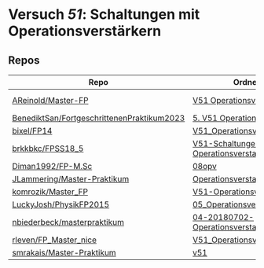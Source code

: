 # Versuch *51*: Schaltungen mit Operationsverstärkern

## Repos

|                                              Repo                                              |                                                                               Ordner                                                                                |                                                                                                    PDFs                                                                                                    |
|------------------------------------------------------------------------------------------------|---------------------------------------------------------------------------------------------------------------------------------------------------------------------|------------------------------------------------------------------------------------------------------------------------------------------------------------------------------------------------------------|
|[AReinold/Master-FP](../repo/AReinold/Master-FP)                                                |[V51 Operationsverstärker](https://github.com/AReinold/Master-FP/tree/master/V51%20Operationsverst%C3%A4rker)                                                        |[V51 Operationsverstaerker_Protokoll.pdf](https://docs.google.com/viewer?url=https://raw.githubusercontent.com/AReinold/Master-FP/master/PDF-Dateien%20abtestiert/V51%20Operationsverstaerker_Protokoll.pdf)|
|[BenediktSan/FortgeschrittenenPraktikum2023](../repo/BenediktSan/FortgeschrittenenPraktikum2023)|[5. V51 Operationsverstärker](https://github.com/BenediktSan/FortgeschrittenenPraktikum2023/tree/main/Versuche%20Semester%20VII/5.%20V51%20Operationsverst%C3%A4rker)|[V51.pdf](https://docs.google.com/viewer?url=https://raw.githubusercontent.com/BenediktSan/FortgeschrittenenPraktikum2023/main/Versuche%20Semester%20VII/5.%20V51%20Operationsverst%C3%A4rker/V51.pdf)      |
|[bixel/FP14](../repo/bixel/FP14)                                                                |[V51_Operationsverstaerker](https://github.com/bixel/FP14/tree/master/V51_Operationsverstaerker)                                                                     |–                                                                                                                                                                                                           |
|[brkkbkc/FPSS18_5](../repo/brkkbkc/FPSS18_5)                                                    |[V51-Schaltungen-mit-Operationsverstaerkern](https://github.com/brkkbkc/FPSS18_5/tree/master/V51-Schaltungen-mit-Operationsverstaerkern)                             |–                                                                                                                                                                                                           |
|[Diman1992/FP-M.Sc](../repo/Diman1992/FP-M.Sc)                                                  |[08opv](https://github.com/Diman1992/FP-M.Sc/tree/master/08opv)                                                                                                      |–                                                                                                                                                                                                           |
|[JLammering/Master-Praktikum](../repo/JLammering/Master-Praktikum)                              |[Operationsverstaerker](https://github.com/JLammering/Master-Praktikum/tree/master/Operationsverstaerker)                                                            |[V51.pdf](https://docs.google.com/viewer?url=https://raw.githubusercontent.com/JLammering/Master-Praktikum/master/Operationsverstaerker/V51.pdf)                                                            |
|[komrozik/Master_FP](../repo/komrozik/Master_FP)                                                |[V51-Operationsverstaerker](https://github.com/komrozik/Master_FP/tree/main/V51-Operationsverstaerker)                                                               |–                                                                                                                                                                                                           |
|[LuckyJosh/PhysikFP2015](../repo/LuckyJosh/PhysikFP2015)                                        |[05_Operationsverstaerker[X]](https://github.com/LuckyJosh/PhysikFP2015/tree/master/05_Operationsverstaerker%5BX%5D)                                                 |[OPV_Protokoll.pdf](https://docs.google.com/viewer?url=https://raw.githubusercontent.com/LuckyJosh/PhysikFP2015/master/05_Operationsverstaerker%5BX%5D/OPV_Protokoll.pdf)                                   |
|[nbiederbeck/masterpraktikum](../repo/nbiederbeck/masterpraktikum)                              |[04-20180702-Operationsverstaerker](https://github.com/nbiederbeck/masterpraktikum/tree/master/04-20180702-Operationsverstaerker)                                    |–                                                                                                                                                                                                           |
|[rleven/FP_Master_nice](../repo/rleven/FP_Master_nice)                                          |[V51_Operationsverstärker](https://github.com/rleven/FP_Master_nice/tree/main/V51_Operationsverst%C3%A4rker)                                                         |–                                                                                                                                                                                                           |
|[smrakais/Master-Praktikum](../repo/smrakais/Master-Praktikum)                                  |[v51](https://github.com/smrakais/Master-Praktikum/tree/main/v51)                                                                                                    |[altprotokoll_anneke.pdf](https://docs.google.com/viewer?url=https://raw.githubusercontent.com/smrakais/Master-Praktikum/main/v51/altprotokoll_anneke.pdf)                                                  |
